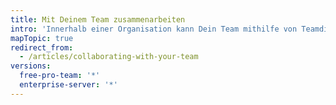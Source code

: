 ```yaml
---
title: Mit Deinem Team zusammenarbeiten
intro: 'Innerhalb einer Organisation kann Dein Team mithilfe von Teamdiskussionen über mehrere Projekte hinweg zusammenarbeiten.'
mapTopic: true
redirect_from:
  - /articles/collaborating-with-your-team
versions:
  free-pro-team: '*'
  enterprise-server: '*'
---
```


